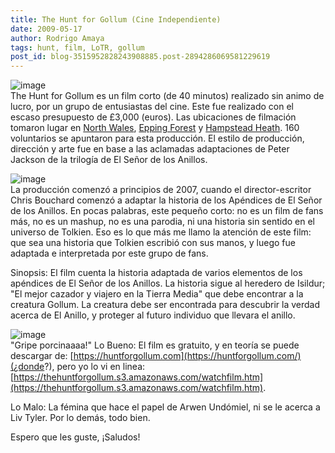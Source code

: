 ```yaml
---
title: The Hunt for Gollum (Cine Independiente)
date: 2009-05-17
author: Rodrigo Amaya
tags: hunt, film, LoTR, gollum
post_id: blog-3515952828243908885.post-2894286069581229619
---
```


![image](https://3.bp.blogspot.com/_ayvorITawE4/ShAyRV-3e5I/AAAAAAAAB94/ZRvpVJoFG1Y/s320/banner20.jpg)    
The Hunt for Gollum es un film corto (de 40 minutos) realizado sin animo de lucro, por un grupo de entusiastas del cine. Este fue realizado con el escaso presupuesto de £3,000 (euros). Las ubicaciones de filmación tomaron lugar en [North Wales](https://en.wikipedia.org/wiki/North_Wales), [Epping Forest](https://en.wikipedia.org/wiki/Epping_Forest) y [Hampstead Heath](https://en.wikipedia.org/wiki/Hampstead_Heath). 160 voluntarios se apuntaron para esta producción. El estilo de producción, dirección y arte fue en base a las aclamadas adaptaciones de Peter Jackson de la trilogía de El Señor de los Anillos.

![image](https://1.bp.blogspot.com/_ayvorITawE4/ShAyRtvMrZI/AAAAAAAAB-A/uVyDtUwmzjw/s320/Huntforgollumposter1.jpg)    
La producción comenzó a principios de 2007, cuando el director-escritor Chris Bouchard comenzó a adaptar la historia de los Apéndices de El Señor de los Anillos. En pocas palabras, este pequeño corto: no es un film de fans más, no es un mashup, no es una parodia, ni una historia sin sentido en el universo de Tolkien. Eso es lo que más me llamo la atención de este film: que sea una historia que Tolkien escribió con sus manos, y luego fue adaptada e interpretada por este grupo de fans.

Sinopsis: El film cuenta la historia adaptada de varios elementos de los apéndices de El Señor de los Anillos. La historia sigue al heredero de Isildur; "El mejor cazador y viajero en la Tierra Media" que debe encontrar a la creatura Gollum. La creatura debe ser encontrada para descubrir la verdad acerca de El Anillo, y proteger al futuro individuo que llevara el anillo.

![image](https://1.bp.blogspot.com/_ayvorITawE4/ShAyRVPF7OI/AAAAAAAAB9w/zA2UGVk-NZc/s320/about.gif)    
"Gripe
porcinaaaa!" Lo Bueno: El film es gratuito, y en teoría se puede descargar de: [https://huntforgollum.com](https://huntforgollum.com/)(¿donde?), pero yo lo vi en linea: [https://thehuntforgollum.s3.amazonaws.com/watchfilm.htm](https://thehuntforgollum.s3.amazonaws.com/watchfilm.htm).

Lo Malo: La fémina que hace el papel de Arwen Undómiel, ni se le acerca a Liv Tyler. Por lo demás, todo bien.

Espero que les guste, ¡Saludos!